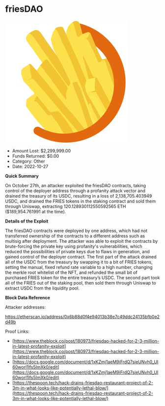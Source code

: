 # friesDAO
![friesDAO](/rektimages/friesDAO.png)
- Amount Lost: $2,299,999.00
- Funds Returned: $0.00
- Category: Other
- Date: 2022-10-27

**Quick Summary**

On October 27th, an attacker exploited the friesDAO contracts, taking control of the deployer address through a profanity attack vector and drained the treasury of its USDC, resulting in a loss of 2,138,705.403949 USDC, and drained the FRIES tokens in the staking contract and sold them through Uniswap, extracting 120.128930112550592565 ETH ($189,954.761991 at the time).

  


 **Details of the Exploit**

The friesDAO contracts were deployed by one address, which had not transferred ownership of the contracts to a different address such as multisig after deployment. The attacker was able to exploit the contracts by brute-forcing the private key using profanity's vulnerabilities, which reduced the possibilities of private keys due to flaws in generation, and gained control of the deployer contract. The first part of the attack drained all of the USDC from the treasury by swapping it to a bit of FRIES tokens, setting the manual, fixed refund rate variable to a high number, changing the merkle root whitelist of the NFT, and refunded the small bit of purchased FRIES token for the entire treasury’s USDC. The second part took all of the FRIES out of the staking pool, then sold them through Uniswap to extract USDC from the liquidity pool.

  


 **Block Data Reference**

Attacker addresses:

https://etherscan.io/address/0x6b88d0f4e94013b38e7c49ddc24135bfb0e2d49b

  


  



Proof Links:
- [https://www.theblock.co/post/180973/friesdao-hacked-for-2-3-million-in-latest-profanity-exploit](https://www.theblock.co/post/180973/friesdao-hacked-for-2-3-million-in-latest-profanity-exploit)
- [https://docs.google.com/document/d/1xKZmj1aeM9iFrdQ7sieUNvh0_UI60worl1lfs5ImXk0/edit](https://docs.google.com/document/d/1xKZmj1aeM9iFrdQ7sieUNvh0_UI60worl1lfs5ImXk0/edit)
- [https://thespoon.tech/hack-drains-friesdao-restaurant-project-of-2-3m-in-what-looks-like-potentially-lethal-blow/](https://thespoon.tech/hack-drains-friesdao-restaurant-project-of-2-3m-in-what-looks-like-potentially-lethal-blow/)


